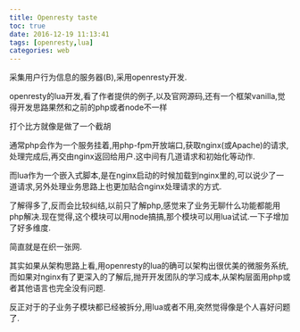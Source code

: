 ```yaml
---
title: Openresty taste
toc: true
date: 2016-12-19 11:13:41
tags: [openresty,lua]
categories: web
---
```

采集用户行为信息的服务器(B),采用openresty开发.

<!--more-->

openresty的lua开发,看了作者提供的例子,以及官网源码,还有一个框架vanilla,觉得开发思路果然和之前的php或者node不一样

打个比方就像是做了一个截胡

通常php会作为一个服务挂着,用php-fpm开放端口,获取nginx(或Apache)的请求,处理完成后,再交由nginx返回给用户.这中间有几道请求和初始化等动作.

而lua作为一个嵌入式脚本,是在nginx启动的时候加载到nginx里的,可以说少了一道请求,另外处理业务思路上也更加贴合nginx处理请求的方式.

了解得多了,反而会比较纠结,以前只了解php,感觉来了业务无聊什么功能都能用php解决.现在觉得,这个模块可以用node搞搞,那个模块可以用lua试试.一下子增加了好多维度.

简直就是在织一张网.

其实如果从架构思路上看,用openresty的lua的确可以架构出很优美的微服务系统,而如果对nginx有了更深入的了解后,抛开开发团队的学习成本,从架构层面用php或者其他语言也完全没有问题.

反正对于的子业务子模块都已经被拆分,用lua或者不用,突然觉得像是个人喜好问题了.
